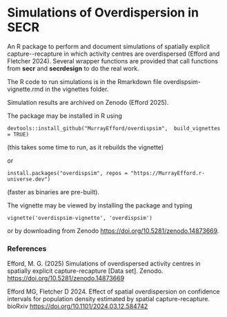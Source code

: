 # Simulations of Overdispersion in SECR

An R package to perform and document simulations of spatially explicit 
capture--recapture in which activity centres are overdispersed 
(Efford and Fletcher 2024). Several wrapper functions are provided that call 
functions from **secr** and **secrdesign** to do the real work.

The R code to run simulations is in the Rmarkdown file overdispsim-vignette.rmd 
in the vignettes folder. 

Simulation results are archived on Zenodo (Efford 2025).

The package may be installed in R using
```
devtools::install_github("MurrayEfford/overdispsim",  build_vignettes = TRUE)
```

(this takes some time to run, as it rebuilds the vignette)

or
 
```
install.packages("overdispsim", repos = "https://MurrayEfford.r-universe.dev")
```

(faster as binaries are pre-built).

The vignette may be viewed by installing the package and typing 

```
vignette('overdispsim-vignette', 'overdispsim')
```

or by downloading from Zenodo https://doi.org/10.5281/zenodo.14873669.

### References

Efford, M. G. (2025) Simulations of overdispersed activity centres in spatially explicit capture-recapture [Data set]. Zenodo. https://doi.org/10.5281/zenodo.14873669

Efford MG, Fletcher D 2024. Effect of spatial overdispersion on confidence intervals for population density estimated by spatial capture-recapture. bioRxiv https://doi.org/10.1101/2024.03.12.584742 
